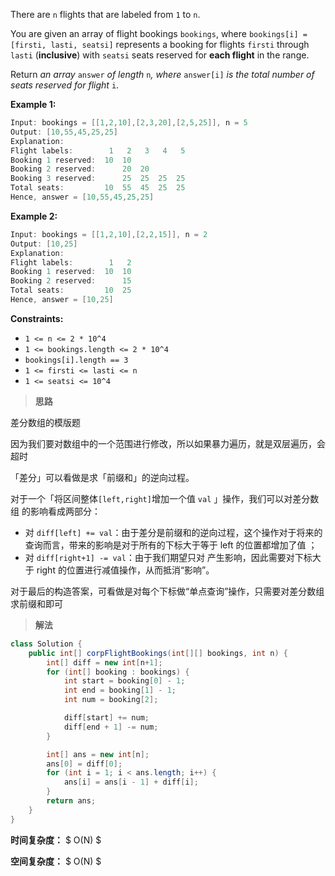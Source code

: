 There are `n` flights that are labeled from `1` to `n`.

You are given an array of flight bookings `bookings`, where `bookings[i] = [firsti, lasti, seatsi]` represents a booking for flights `firsti` through `lasti` (**inclusive**) with `seatsi` seats reserved for **each flight** in the range.

Return *an array* `answer` *of length* `n`*, where* `answer[i]` *is the total number of seats reserved for flight* `i`.

 

**Example 1:**

```java
Input: bookings = [[1,2,10],[2,3,20],[2,5,25]], n = 5
Output: [10,55,45,25,25]
Explanation:
Flight labels:        1   2   3   4   5
Booking 1 reserved:  10  10
Booking 2 reserved:      20  20
Booking 3 reserved:      25  25  25  25
Total seats:         10  55  45  25  25
Hence, answer = [10,55,45,25,25]
```

**Example 2:**

```java
Input: bookings = [[1,2,10],[2,2,15]], n = 2
Output: [10,25]
Explanation:
Flight labels:        1   2
Booking 1 reserved:  10  10
Booking 2 reserved:      15
Total seats:         10  25
Hence, answer = [10,25]
```

 

**Constraints:**

- `1 <= n <= 2 * 10^4`
- `1 <= bookings.length <= 2 * 10^4`
- `bookings[i].length == 3`
- `1 <= firsti <= lasti <= n`
- `1 <= seatsi <= 10^4`



> **思路**

差分数组的模版题

因为我们要对数组中的一个范围进行修改，所以如果暴力遍历，就是双层遍历，会超时

「差分」可以看做是求「前缀和」的逆向过程。

对于一个「将区间整体`[left,right]`增加一个值 `val` 」操作，我们可以对差分数组 的影响看成两部分：

- 对 `diff[left] += val`：由于差分是前缀和的逆向过程，这个操作对于将来的查询而言，带来的影响是对于所有的下标大于等于 left 的位置都增加了值 ；
- 对 `diff[right+1] -= val`：由于我们期望只对 产生影响，因此需要对下标大于 right 的位置进行减值操作，从而抵消“影响”。

对于最后的构造答案，可看做是对每个下标做“单点查询”操作，只需要对差分数组求前缀和即可



> **解法**

```java
class Solution {
    public int[] corpFlightBookings(int[][] bookings, int n) {
        int[] diff = new int[n+1];
        for (int[] booking : bookings) {
            int start = booking[0] - 1;
            int end = booking[1] - 1;
            int num = booking[2];

            diff[start] += num;
            diff[end + 1] -= num;
        }

        int[] ans = new int[n];
        ans[0] = diff[0];
        for (int i = 1; i < ans.length; i++) {
            ans[i] = ans[i - 1] + diff[i];
        }
        return ans;
    }
}
```

**时间复杂度：** $ O(N) $

**空间复杂度：** $ O(N) $